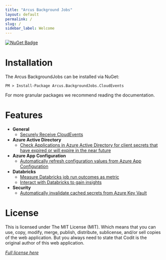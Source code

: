 ```yaml
---
title: "Arcus Background Jobs"
layout: default
permalink: /
slug: /
sidebar_label: Welcome
---
```


[![NuGet Badge](https://buildstats.info/nuget/Arcus.BackgroundJobs.CloudEvents?includePreReleases=true)](https://www.nuget.org/packages/Arcus.BackgroundJobs.CloudEvents/)

# Installation

The Arcus BackgroundJobs can be installed via NuGet:

```shell
PM > Install-Package Arcus.BackgroundJobs.CloudEvents
```

For more granular packages we recommend reading the documentation.

# Features

- **General**
    - [Securely Receive CloudEvents](./02-Features/01-General/receive-cloudevents-job.md)
- **Azure Active Directory**
    - [Check Applications in Azure Active Directory for client secrets that have expired or will expire in the near future](./02-Features/04-AzureActiveDirectory/client-secret-expiration-job.md)
- **Azure App Configuration**
    - [Automatically refresh configuration values from Azure App Configuration](./02-Features/05-AzureAppConfiguration/auto-refresh-app-configuration.md)
- **Databricks**
    - [Measure Databricks job run outcomes as metric](./02-Features/03-Databricks/job-metrics.md)
    - [Interact with Databricks to gain insights](./02-Features/03-Databricks/gain-insights.md)
- **Security**
    - [Automatically invalidate cached secrets from Azure Key Vault](./02-Features/02-Security/auto-invalidate-secrets.md)

# License
This is licensed under The MIT License (MIT). Which means that you can use, copy, modify, merge, publish, distribute, sublicense, and/or sell copies of the web application. But you always need to state that Codit is the original author of this web application.

*[Full license here](https://github.com/arcus-azure/arcus.backgroundjobs/blob/master/LICENSE)*
